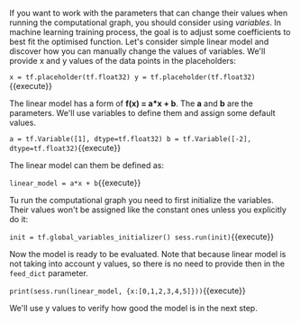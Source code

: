If you want to work with the parameters that can change their values when running the computational graph, you should consider using *variables*. In machine learning training process, the goal is to adjust some coefficients to best fit the optimised function.
Let's consider simple linear model and discover how you can manually change the values of variables. We'll provide x and y values of the data points in the placeholders:

`x = tf.placeholder(tf.float32)
y = tf.placeholder(tf.float32)`{{execute}}

The linear model has a form of **f(x) = a*x + b**. The **a** and **b** are the parameters. We'll use variables to define them and assign some default values.

`a = tf.Variable([1], dtype=tf.float32)
b = tf.Variable([-2], dtype=tf.float32)`{{execute}}

The linear model can them be defined as:

`linear_model = a*x + b`{{execute}}

Tu run the computational graph you need to first initialize the variables. Their values won't be assigned like the constant ones unless you explicitly do it:

`init = tf.global_variables_initializer()
sess.run(init)`{{execute}}

Now the model is ready to be evaluated. Note that because linear model is not taking into account y values, so there is no need to provide then in the `feed_dict` parameter.

`print(sess.run(linear_model, {x:[0,1,2,3,4,5]}))`{{execute}}

We'll use y values to verify how good the model is in the next step.
